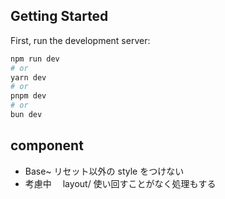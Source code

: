 ## Getting Started

First, run the development server:

```bash
npm run dev
# or
yarn dev
# or
pnpm dev
# or
bun dev
```

## component

- Base~ リセット以外の style をつけない
- 考慮中　 layout/ 使い回すことがなく処理もする

